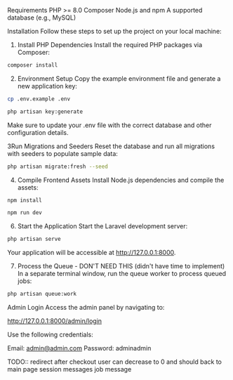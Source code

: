Requirements
PHP >= 8.0
Composer
Node.js and npm
A supported database (e.g., MySQL)

Installation
Follow these steps to set up the project on your local machine:

1. Install PHP Dependencies
   Install the required PHP packages via Composer:

```bash
composer install
```

2. Environment Setup Copy the example environment file and generate a new application key:

```bash
cp .env.example .env
```

```bash
php artisan key:generate
```

Make sure to update your .env file with the correct database and other configuration details.

3Run Migrations and Seeders
Reset the database and run all migrations with seeders to populate sample data:

```bash
php artisan migrate:fresh --seed
```

4. Compile Frontend Assets
   Install Node.js dependencies and compile the assets:

```bash
npm install
```

```bash
npm run dev
```

6. Start the Application
   Start the Laravel development server:

```bash
php artisan serve
```

Your application will be accessible at http://127.0.0.1:8000.

7. Process the Queue  - DON'T NEED THIS (didn't have time to implement)
   In a separate terminal window, run the queue worker to process queued jobs:

```bash
php artisan queue:work
```

Admin Login
Access the admin panel by navigating to:

http://127.0.0.1:8000/admin/login

Use the following credentials:

Email: admin@admin.com
Password: adminadmin



TODO:: 
redirect after checkout 
user can decrease to 0 and should back to main page
session messages
job message
